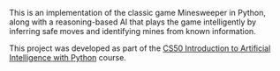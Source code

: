 This is an implementation of the classic game Minesweeper in Python, along with a reasoning-based AI that plays the game intelligently by inferring safe moves and identifying mines from known information.

This project was developed as part of the [CS50 Introduction to Artificial Intelligence with Python](https://cs50.harvard.edu/ai/) course.
